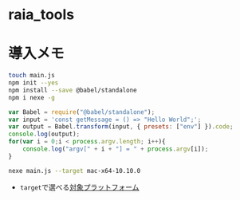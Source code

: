 # raia_tools

# 導入メモ

```sh
touch main.js
npm init --yes
npm install --save @babel/standalone
npm i nexe -g
```

```javascript
var Babel = require("@babel/standalone");
var input = 'const getMessage = () => "Hello World";';
var output = Babel.transform(input, { presets: ["env"] }).code;
console.log(output);
for(var i = 0;i < process.argv.length; i++){
    console.log("argv[" + i + "] = " + process.argv[i]);
}
```

```sh
nexe main.js --target mac-x64-10.10.0
```

- `target`で選べる[対象プラットフォーム](https://github.com/nexe/nexe/releases)